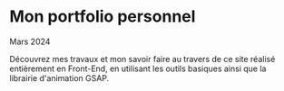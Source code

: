# Mon portfolio personnel
Mars 2024  

Découvrez mes travaux et mon savoir faire au travers de ce site réalisé entièrement en Front-End, en utilisant les outils basiques ainsi que la librairie d'animation GSAP.

